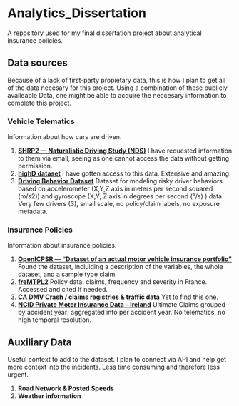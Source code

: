 # Analytics_Dissertation
A repository used for my final dissertation project about analytical insurance policies. 

## Data sources
Because of a lack of first-party propietary data, this is how I plan to get all of the data necesary for this project. Using a combination of these publicly availeable Data, one might be able to acquire the neccesary information to complete this project.
### Vehicle Telematics
Information about how cars are driven.
1. [**SHRP2 — Naturalistic Driving Study (NDS)**](https://insight.shrp2nds.us/data/index)
I have requested information to them via email, seeing as one cannot access the data without getting permission.
2. [**highD dataset**](https://levelxdata.com/highd-dataset/)
I have gotten access to this data. Extensive and amazing.
3. [**Driving Behavior Dataset**](https://data.mendeley.com/datasets/jj3tw8kj6h/3)
Dataset for modeling risky driver behaviors based on accelerometer (X,Y,Z axis in meters per second squared (m/s2)) and gyroscope (X,Y, Z axis in degrees per second (°/s) ) data. Very few drivers (3), small scale, no policy/claim labels, no exposure metadata.
### Insurance Policies
Information about insurance policies.
1. [**OpenICPSR — “Dataset of an actual motor vehicle insurance portfolio”**](data/insurance/openICPSR/)
Found the dataset, incluiding a description of the variables, the whole dataset, and a sample type claim.
1. [**freMTPL2**](data/insurance/freMTPL2/)
Policy data, claims, frequency and severity in France. Accessed and cited if needed.
1. **CA DMV Crash / claims registries & traffic data**
Yet to find this one.
2. [**NCID Private Motor Insurance Data – Ireland**](https://data.gov.ie/en_GB/dataset/ncid-part-2-claims-ultimate-claims)
Ultimate Claims grouped by accident year; aggregated info per accident year. No telematics, no high temporal resolution.
## Auxiliary Data
Useful context to add to the dataset. I plan to connect via API and help get more context into the incidents. Less time consuming and therefore less urgent.
1. **Road Network & Posted Speeds**
2. **Weather information**

